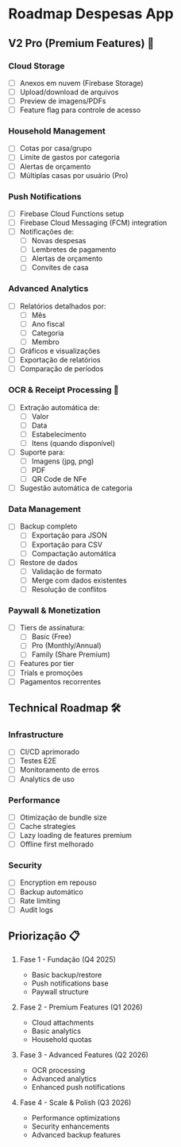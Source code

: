 # Roadmap Despesas App

## V2 Pro (Premium Features) 🌟

### Cloud Storage
- [ ] Anexos em nuvem (Firebase Storage)
- [ ] Upload/download de arquivos
- [ ] Preview de imagens/PDFs
- [ ] Feature flag para controle de acesso

### Household Management
- [ ] Cotas por casa/grupo
- [ ] Limite de gastos por categoria
- [ ] Alertas de orçamento
- [ ] Múltiplas casas por usuário (Pro)

### Push Notifications
- [ ] Firebase Cloud Functions setup
- [ ] Firebase Cloud Messaging (FCM) integration
- [ ] Notificações de:
  - [ ] Novas despesas
  - [ ] Lembretes de pagamento
  - [ ] Alertas de orçamento
  - [ ] Convites de casa

### Advanced Analytics
- [ ] Relatórios detalhados por:
  - [ ] Mês
  - [ ] Ano fiscal
  - [ ] Categoria
  - [ ] Membro
- [ ] Gráficos e visualizações
- [ ] Exportação de relatórios
- [ ] Comparação de períodos

### OCR & Receipt Processing 📸
- [ ] Extração automática de:
  - [ ] Valor
  - [ ] Data
  - [ ] Estabelecimento
  - [ ] Itens (quando disponível)
- [ ] Suporte para:
  - [ ] Imagens (jpg, png)
  - [ ] PDF
  - [ ] QR Code de NFe
- [ ] Sugestão automática de categoria

### Data Management
- [ ] Backup completo
  - [ ] Exportação para JSON
  - [ ] Exportação para CSV
  - [ ] Compactação automática
- [ ] Restore de dados
  - [ ] Validação de formato
  - [ ] Merge com dados existentes
  - [ ] Resolução de conflitos

### Paywall & Monetization
- [ ] Tiers de assinatura:
  - [ ] Basic (Free)
  - [ ] Pro (Monthly/Annual)
  - [ ] Family (Share Premium)
- [ ] Features por tier
- [ ] Trials e promoções
- [ ] Pagamentos recorrentes

## Technical Roadmap 🛠️

### Infrastructure
- [ ] CI/CD aprimorado
- [ ] Testes E2E
- [ ] Monitoramento de erros
- [ ] Analytics de uso

### Performance
- [ ] Otimização de bundle size
- [ ] Cache strategies
- [ ] Lazy loading de features premium
- [ ] Offline first melhorado

### Security
- [ ] Encryption em repouso
- [ ] Backup automático
- [ ] Rate limiting
- [ ] Audit logs

## Priorização 📋

1. Fase 1 - Fundação (Q4 2025)
   - Basic backup/restore
   - Push notifications base
   - Paywall structure

2. Fase 2 - Premium Features (Q1 2026)
   - Cloud attachments
   - Basic analytics
   - Household quotas

3. Fase 3 - Advanced Features (Q2 2026)
   - OCR processing
   - Advanced analytics
   - Enhanced push notifications

4. Fase 4 - Scale & Polish (Q3 2026)
   - Performance optimizations
   - Security enhancements
   - Advanced backup features